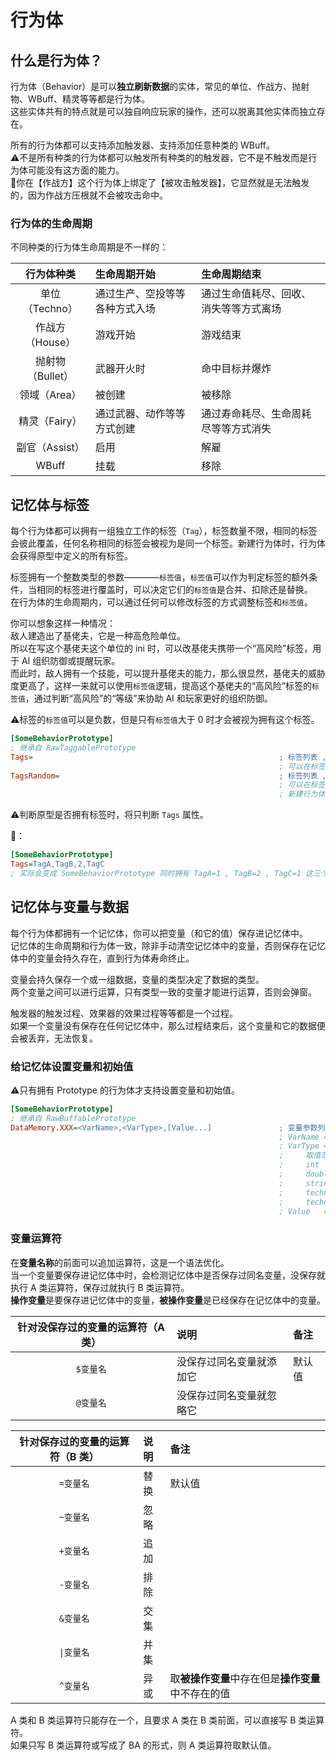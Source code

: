 # 行为体



## 什么是行为体？

行为体（Behavior）是可以**独立刷新数据**的实体，常见的单位、作战方、抛射物、WBuff、精灵等等都是行为体。  
这些实体共有的特点就是可以独自响应玩家的操作，还可以脱离其他实体而独立存在。  

所有的行为体都可以支持添加触发器、支持添加任意种类的 WBuff。  
⚠️不是所有种类的行为体都可以触发所有种类的的触发器，它不是不触发而是行为体可能没有这方面的能力。  
🌰你在【作战方】这个行为体上绑定了【被攻击触发器】，它显然就是无法触发的，因为作战方压根就不会被攻击命中。

### 行为体的生命周期

不同种类的行为体生命周期是不一样的：

|行为体种类|生命周期开始|生命周期结束|
|:-:|:-|:-|
|单位（Techno）|通过生产、空投等等各种方式入场|通过生命值耗尽、回收、消失等等方式离场|
|作战方（House）|游戏开始|游戏结束|
|抛射物（Bullet）|武器开火时|命中目标并爆炸|
|领域（Area）|被创建|被移除|
|精灵（Fairy）|通过武器、动作等等方式创建|通过寿命耗尽、生命周耗尽等等方式消失|
|副官（Assist）|启用|解雇|
|WBuff|挂载|移除|



## 记忆体与标签

每个行为体都可以拥有一组独立工作的标签（`Tag`），标签数量不限，相同的标签会彼此覆盖，任何名称相同的标签会被视为是同一个标签。新建行为体时，行为体会获得原型中定义的所有标签。  

标签拥有一个整数类型的参数————`标签值`，`标签值`可以作为判定标签的额外条件，当相同的标签进行覆盖时，可以决定它们的`标签值`是合并、扣除还是替换。  
在行为体的生命周期内，可以通过任何可以修改标签的方式调整标签和`标签值`。

你可以想象这样一种情况：  
敌人建造出了基佬夫，它是一种高危险单位。  
所以在写这个基佬夫这个单位的 ini 时，可以改基佬夫携带一个“高风险”标签，用于 AI 组织防御或提醒玩家。  
而此时，敌人拥有一个技能，可以提升基佬夫的能力，那么很显然，基佬夫的威胁度更高了，这样一来就可以使用`标签值`逻辑，提高这个基佬夫的“高风险”标签的`标签值`，通过判断“高风险”的“等级”来协助 AI 和玩家更好的组织防御。

⚠️标签的`标签值`可以是负数，但是只有`标签值`大于 0 时才会被视为拥有这个标签。

```ini
[SomeBehaviorPrototype]
; 继承自 RawTaggablePrototype
Tags=                                                       ; 标签列表 , 标签名字可以是纯数字以外的任意字符组合 , 不要超过 32 个字符
                                                            ; 可以在标签后面跟随一个整数来定义标签值 , 如果不填写的话就使用默认值 1
TagsRandom=                                                 ; 标签列表 , 标签名字可以是纯数字以外的任意字符组合 , 不要超过 32 个字符
                                                            ; 可以在标签后面跟随一个整数来定义标签值 , 如果不填写的话就使用默认值 1
                                                            ; 新建行为体时 , 行为体可以从这个列表中随机获取一个标签
```

⚠️判断原型是否拥有标签时，将只判断 `Tags` 属性。

🌰：

```ini
[SomeBehaviorPrototype]
Tags=TagA,TagB,2,TagC
; 实际会变成 SomeBehaviorPrototype 同时拥有 TagA=1 , TagB=2 , TagC=1 这三个标签
```



## 记忆体与变量与数据

每个行为体都拥有一个记忆体，你可以把变量（和它的值）保存进记忆体中。  
记忆体的生命周期和行为体一致，除非手动清空记忆体中的变量，否则保存在记忆体中的变量会持久存在，直到行为体寿命终止。

变量会持久保存一个或一组数据，变量的类型决定了数据的类型。  
两个变量之间可以进行运算，只有类型一致的变量才能进行运算，否则会弹窗。

触发器的触发过程、效果器的效果过程等等都是一个过程。  
如果一个变量没有保存在任何记忆体中，那么过程结束后，这个变量和它的数据便会被丢弃，无法恢复。

### 给记忆体设置变量和初始值

⚠️只有拥有 Prototype 的行为体才支持设置变量和初始值。

```ini
[SomeBehaviorPrototype]
; 继承自 RawBuffablePrototype
DataMemory.XXX=<VarName>,<VarType>,[Value...]               ; 变量参数列表 , XXX 是可以随便写的 , 不要超过 32 个字符 , 只是为了标签不重名
                                                            ; VarName = 变量名称 , 必要 , 可以是纯数字以外的任意字符组合 , 但是长度不少少于 4 个字符
                                                            ; VarType = 变量类型 , 必要
                                                            ;     取值范围 :
                                                            ;     int        = 整数
                                                            ;     double     = 浮点数
                                                            ;     string     = 文本
                                                            ;     techno     = 单位
                                                            ;     technoType = 单位类型
                                                            ; Value   = 值 , 可选 , 可以写多项 , 类型需要和变量匹配 , 否则可能弹窗 , 默认值 : 空
```

### 变量运算符

在**变量名称**的前面可以追加运算符，这是一个语法优化。  
当一个变量要保存进记忆体中时，会检测记忆体中是否保存过同名变量，没保存就执行 A 类运算符，保存过就执行 B 类运算符。  
**操作变量**是要保存进记忆体中的变量，**被操作变量**是已经保存在记忆体中的变量。

|针对没保存过的变量的运算符（A 类）|说明|备注|
|:-:|:-|:-|
|`$变量名`|没保存过同名变量就添加它|默认值|
|`@变量名`|没保存过同名变量就忽略它||

|针对保存过的变量的运算符（B 类）|说明|备注|
|:-:|:-|:-|
|`=变量名`|替换|默认值|
|`~变量名`|忽略||
|`+变量名`|追加||
|`-变量名`|排除||
|`&变量名`|交集||
|`\|变量名`|并集||
|`^变量名`|异或|取**被操作变量**中存在但是**操作变量**中不存在的值|

A 类和 B 类运算符只能存在一个，且要求 A 类在 B 类前面，可以直接写 B 类运算符。  
如果只写 B 类运算符或写成了 BA 的形式，则 A 类运算符取默认值。